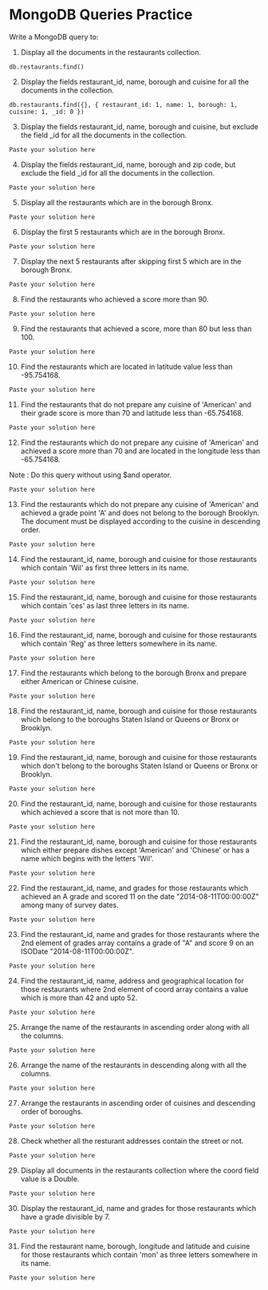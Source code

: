 # MongoDB Queries Practice

Write a MongoDB query to:

1. Display all the documents in the restaurants collection.
```
db.restaurants.find()
```

2. Display the fields restaurant_id, name, borough and cuisine for all the documents in the collection.
```
db.restaurants.find({}, { restaurant_id: 1, name: 1, borough: 1, cuisine: 1, _id: 0 })

```

3. Display the fields restaurant_id, name, borough and cuisine, but exclude the field _id for all the documents in the collection.
```
Paste your solution here
``` 

4. Display the fields restaurant_id, name, borough and zip code, but exclude the field _id for all the documents in the collection.
```
Paste your solution here
``` 

5. Display all the restaurants which are in the borough Bronx.
```
Paste your solution here
```

6. Display the first 5 restaurants which are in the borough Bronx.
```
Paste your solution here
```

7. Display the next 5 restaurants after skipping first 5 which are in the borough Bronx.
```
Paste your solution here
``` 

8. Find the restaurants who achieved a score more than 90.
```
Paste your solution here
```

9. Find the restaurants that achieved a score, more than 80 but less than 100.
```
Paste your solution here
```

10. Find the restaurants which are located in latitude value less than -95.754168.
```
Paste your solution here
```

11. Find the restaurants that do not prepare any cuisine of 'American' and their grade score is more than 70 and latitude less than -65.754168.
```
Paste your solution here
```

12. Find the restaurants which do not prepare any cuisine of 'American' and achieved a score more than 70 and are located in the longitude less than -65.754168.

Note : Do this query without using $and operator. 
```
Paste your solution here
```

13. Find the restaurants which do not prepare any cuisine of 'American' and achieved a grade point 'A' and does not belong to the borough Brooklyn. The document must be displayed according to the cuisine in descending order.
```
Paste your solution here
```

14. Find the restaurant_id, name, borough and cuisine for those restaurants which contain 'Wil' as first three letters in its name.
```
Paste your solution here
```

15. Find the restaurant_id, name, borough and cuisine for those restaurants which contain 'ces' as last three letters in its name. 
```
Paste your solution here
```

16. Find the restaurant_id, name, borough and cuisine for those restaurants which contain 'Reg' as three letters somewhere in its name.
```
Paste your solution here
```

17. Find the restaurants which belong to the borough Bronx and prepare either American or Chinese cuisine.
```
Paste your solution here
``` 

18. Find the restaurant_id, name, borough and cuisine for those restaurants which belong to the boroughs Staten Island or Queens or Bronx or Brooklyn.
```
Paste your solution here
```

19. Find the restaurant_id, name, borough and cuisine for those restaurants which don't belong to the boroughs Staten Island or Queens or Bronx or Brooklyn.
```
Paste your solution here
```

20. Find the restaurant_id, name, borough and cuisine for those restaurants which achieved a score that is not more than 10.
```
Paste your solution here
```

21. Find the restaurant_id, name, borough and cuisine for those restaurants which either prepare dishes except 'American' and 'Chinese' or has a name which begins with the letters 'Wil'.
```
Paste your solution here
```

22. Find the restaurant_id, name, and grades for those restaurants which achieved an A grade and scored 11 on the date "2014-08-11T00:00:00Z" among many of survey dates.
```
Paste your solution here
```

23. Find the restaurant_id, name and grades for those restaurants where the 2nd element of grades array contains a grade of "A" and score 9 on an ISODate "2014-08-11T00:00:00Z".
```
Paste your solution here
```

24. Find the restaurant_id, name, address and geographical location for those restaurants where 2nd element of coord array contains a value which is more than 42 and upto 52.
```
Paste your solution here
```

25. Arrange the name of the restaurants in ascending order along with all the columns.
```
Paste your solution here
```

26. Arrange the name of the restaurants in descending along with all the columns.
```
Paste your solution here
```

27. Arrange the restaurants in ascending order of cuisines and descending order of boroughs.
```
Paste your solution here
```

28. Check whether all the resturant addresses contain the street or not.
```
Paste your solution here
```

29. Display all documents in the restaurants collection where the coord field value is a Double.
```
Paste your solution here
```

30. Display the restaurant_id, name and grades for those restaurants which have a grade divisible by 7.
```
Paste your solution here
```

31. Find the restaurant name, borough, longitude and latitude and cuisine for those restaurants which contain 'mon' as three letters somewhere in its name.
```
Paste your solution here
```